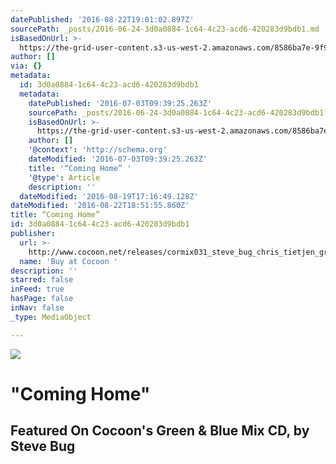 ```yaml
---
datePublished: '2016-08-22T19:01:02.897Z'
sourcePath: _posts/2016-06-24-3d0a0884-1c64-4c23-acd6-420283d9bdb1.md
isBasedOnUrl: >-
  https://the-grid-user-content.s3-us-west-2.amazonaws.com/8586ba7e-9f92-483f-91a9-6780f6ffe33a.jpg
author: []
via: {}
metadata:
  id: 3d0a0884-1c64-4c23-acd6-420283d9bdb1
  metadata:
    datePublished: '2016-07-03T09:39:25.263Z'
    sourcePath: _posts/2016-06-24-3d0a0884-1c64-4c23-acd6-420283d9bdb1.md
    isBasedOnUrl: >-
      https://the-grid-user-content.s3-us-west-2.amazonaws.com/8586ba7e-9f92-483f-91a9-6780f6ffe33a.jpg
    author: []
    '@context': 'http://schema.org'
    dateModified: '2016-07-03T09:39:25.263Z'
    title: '“Coming Home” '
    '@type': Article
    description: ''
  dateModified: '2016-08-19T17:16:49.128Z'
dateModified: '2016-08-22T18:51:55.860Z'
title: “Coming Home”
id: 3d0a0884-1c64-4c23-acd6-420283d9bdb1
publisher:
  url: >-
    http://www.cocoon.net/releases/cormix031_steve_bug_chris_tietjen_green_and_blue
  name: 'Buy at Cocoon '
description: ''
starred: false
inFeed: true
hasPage: false
inNav: false
_type: MediaObject

---
```

![](https://the-grid-user-content.s3-us-west-2.amazonaws.com/8586ba7e-9f92-483f-91a9-6780f6ffe33a.jpg)

# "Coming Home"

## Featured On Cocoon's Green & Blue Mix CD, by Steve Bug